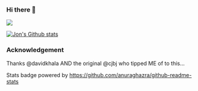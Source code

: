 ### Hi there 👋

<!--
**mrc0der/mrc0der** is a ✨ _special_ ✨ repository because its `README.md` (this file) appears on your GitHub profile.

Here are some ideas to get you started:

- 🔭 I’m currently working on ...
- 🌱 I’m currently learning ...
- 👯 I’m looking to collaborate on ...
- 🤔 I’m looking for help with ...
- 💬 Ask me about ...
- 📫 How to reach me: ...
- 😄 Pronouns: ...
- ⚡ Fun fact: ...
-->


[![](https://github-readme-stats.vercel.app/api/top-langs/?username=mrc0der&layout=compact)](https://github.com/mrc0der)

[![Jon's Github stats](https://github-readme-stats.vercel.app/api?username=mrc0der)](https://github.com/mrc0der)


### Acknowledgement
Thanks @davidkhala AND the original @cjbj who tipped ME of to this...

Stats badge powered by https://github.com/anuraghazra/github-readme-stats
